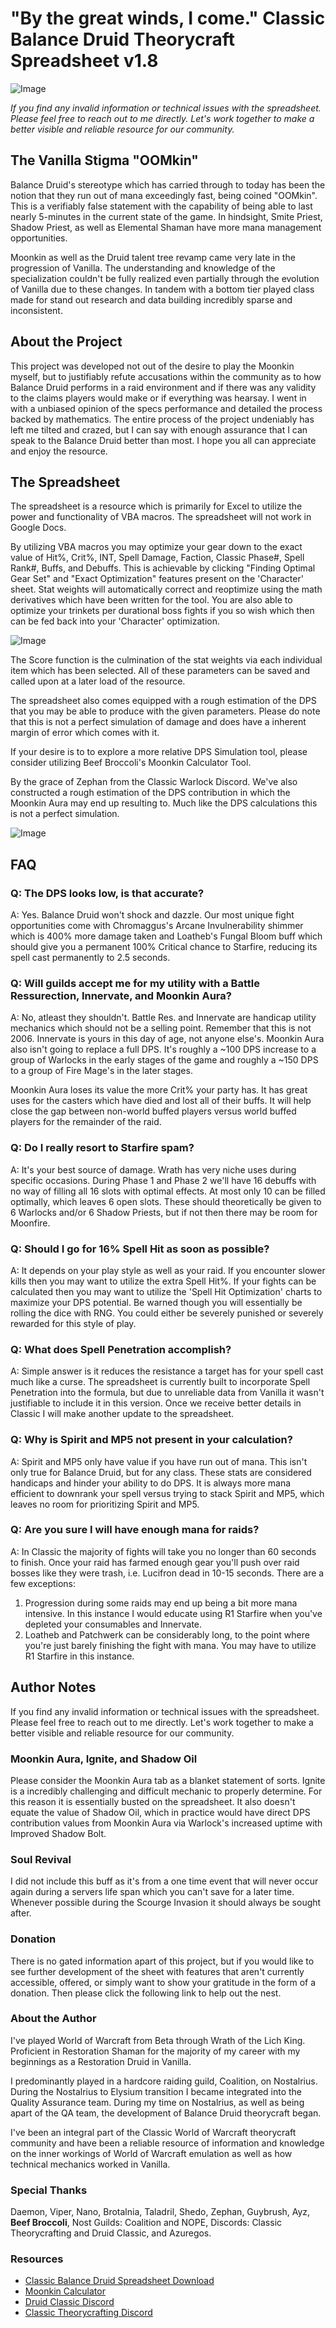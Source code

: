# "By the great winds, I come." Classic Balance Druid Theorycraft Spreadsheet v1.8

![Image](assets/maintitle.jpg)

_If you find any invalid information or technical issues with the spreadsheet. Please feel free to reach out to me directly. Let's work together to make a better visible and reliable resource for our community._

## The Vanilla Stigma "OOMkin"

Balance Druid's stereotype which has carried through to today has been the notion that they run out of mana exceedingly fast, being coined "OOMkin". This is a verifiably false statement with the capability of being able to last nearly 5-minutes in the current state of the game. In hindsight, Smite Priest, Shadow Priest, as well as Elemental Shaman have more mana management opportunities.

Moonkin as well as the Druid talent tree revamp came very late in the progression of Vanilla. The understanding and knowledge of the specialization couldn't be fully realized even partially through the evolution of Vanilla due to these changes. In tandem with a bottom tier played class made for stand out research and data building incredibly sparse and inconsistent.

## About the Project

This project was developed not out of the desire to play the Moonkin myself, but to justifiably refute accusations within the community as to how Balance Druid performs in a raid environment and if there was any validity to the claims players would make or if everything was hearsay. I went in with a unbiased opinion of the specs performance and detailed the process backed by mathematics. The entire process of the project undeniably has left me tilted and crazed, but I can say with enough assurance that I can speak to the Balance Druid better than most. I hope you all can appreciate and enjoy the resource.

## The Spreadsheet

The spreadsheet is a resource which is primarily for Excel to utilize the power and functionality of VBA macros. The spreadsheet will not work in Google Docs.

By utilizing VBA macros you may optimize your gear down to the exact value of Hit%, Crit%, INT, Spell Damage, Faction, Classic Phase#, Spell Rank#, Buffs, and Debuffs. This is achievable by clicking "Finding Optimal Gear Set" and "Exact Optimization" features present on the 'Character' sheet. Stat weights will automatically correct and reoptimize using the math derivatives which have been written for the tool. You are also able to optimize your trinkets per durational boss fights if you so wish which then can be fed back into your 'Character' optimization.

![Image](assets/spreadsheet.jpg)

The Score function is the culmination of the stat weights via each individual item which has been selected. All of these parameters can be saved and called upon at a later load of the resource.

The spreadsheet also comes equipped with a rough estimation of the DPS that you may be able to produce with the given parameters. Please do note that this is not a perfect simulation of damage and does have a inherent margin of error which comes with it.

If your desire is to to explore a more relative DPS Simulation tool, please consider utilizing Beef Broccoli's Moonkin Calculator Tool.

By the grace of Zephan from the Classic Warlock Discord. We've also constructed a rough estimation of the DPS contribution in which the Moonkin Aura may end up resulting to. Much like the DPS calculations this is not a perfect simulation.

![Image](assets/ma_calc.jpg)

## FAQ

### Q: The DPS looks low, is that accurate?

A: Yes. Balance Druid won't shock and dazzle. Our most unique fight opportunities come with Chromaggus's Arcane Invulnerability shimmer which is 400% more damage taken and Loatheb's Fungal Bloom buff which should give you a permanent 100% Critical chance to Starfire, reducing its spell cast permanently to 2.5 seconds.

### Q: Will guilds accept me for my utility with a Battle Ressurection, Innervate, and Moonkin Aura?

A: No, atleast they shouldn't. Battle Res. and Innervate are handicap utility mechanics which should not be a selling point. Remember that this is not 2006. Innervate is yours in this day of age, not anyone else's. Moonkin Aura also isn't going to replace a full DPS. It's roughly a ~100 DPS increase to a group of Warlocks in the early stages of the game and roughly a ~150 DPS to a group of Fire Mage's in the later stages.

Moonkin Aura loses its value the more Crit% your party has. It has great uses for the casters which have died and lost all of their buffs. It will help close the gap between non-world buffed players versus world buffed players for the remainder of the raid.

### Q: Do I really resort to Starfire spam?

A: It's your best source of damage. Wrath has very niche uses during specific occasions. During Phase 1 and Phase 2 we'll have 16 debuffs with no way of filling all 16 slots with optimal effects. At most only 10 can be filled optimally, which leaves 6 open slots. These should theoretically be given to 6 Warlocks and/or 6 Shadow Priests, but if not then there may be room for Moonfire.

### Q: Should I go for 16% Spell Hit as soon as possible?

A: It depends on your play style as well as your raid. If you encounter slower kills then you may want to utilize the extra Spell Hit%. If your fights can be calculated then you may want to utilize the 'Spell Hit Optimization' charts to maximize your DPS potential. Be warned though you will essentially be rolling the dice with RNG. You could either be severely punished or severely rewarded for this style of play.

### Q: What does Spell Penetration accomplish?

A: Simple answer is it reduces the resistance a target has for your spell cast much like a curse. The spreadsheet is currently built to incorporate Spell Penetration into the formula, but due to unreliable data from Vanilla it wasn't justifiable to include it in this version. Once we receive better details in Classic I will make another update to the spreadsheet.

### Q: Why is Spirit and MP5 not present in your calculation?

A: Spirit and MP5 only have value if you have run out of mana. This isn't only true for Balance Druid, but for any class. These stats are considered handicaps and hinder your ability to do DPS. It is always more mana efficient to downrank your spell versus trying to stack Spirit and MP5, which leaves no room for prioritizing Spirit and MP5.

### Q: Are you sure I will have enough mana for raids?

A: In Classic the majority of fights will take you no longer than 60 seconds to finish. Once your raid has farmed enough gear you'll push over raid bosses like they were trash, i.e. Lucifron dead in 10-15 seconds. There are a few exceptions:

1. Progression during some raids may end up being a bit more mana intensive. In this instance I would educate using R1 Starfire when you've depleted your consumables and Innervate.
2. Loatheb and Patchwerk can be considerably long, to the point where you're just barely finishing the fight with mana. You may have to utilize R1 Starfire in this instance.

## Author Notes

If you find any invalid information or technical issues with the spreadsheet. Please feel free to reach out to me directly. Let's work together to make a better visible and reliable resource for our community.

### Moonkin Aura, Ignite, and Shadow Oil

Please consider the Moonkin Aura tab as a blanket statement of sorts. Ignite is a incredibly challenging and difficult mechanic to properly determine. For this reason it is essentially busted on the spreadsheet. It also doesn't equate the value of Shadow Oil, which in practice would have direct DPS contribution values from Moonkin Aura via Warlock's increased uptime with Improved Shadow Bolt.

### Soul Revival

I did not include this buff as it's from a one time event that will never occur again during a servers life span which you can't save for a later time. Whenever possible during the Scourge Invasion it should always be sought after.

### Donation

There is no gated information apart of this project, but if you would like to see further development of the sheet with features that aren't currently accessible, offered, or simply want to show your gratitude in the form of a donation. Then please click the following link to help out the nest.

### About the Author

I've played World of Warcraft from Beta through Wrath of the Lich King. Proficient in Restoration Shaman for the majority of my career with my beginnings as a Restoration Druid in Vanilla.

I predominantly played in a hardcore raiding guild, Coalition, on Nostalrius. During the Nostalrius to Elysium transition I became integrated into the Quality Assurance team. During my time on Nostalrius, as well as being apart of the QA team, the development of Balance Druid theorycraft began.

I've been an integral part of the Classic World of Warcraft theorycraft community and have been a reliable resource of information and knowledge on the inner workings of World of Warcraft emulation as well as how technical mechanics worked in Vanilla.

### Special Thanks

Daemon, Viper, Nano, Brotalnia, Taladril, Shedo, Zephan, Guybrush, Ayz, **Beef Broccoli**, Nost Guilds: Coalition and NOPE, Discords: Classic Theorycrafting and Druid Classic, and Azuregos.

### Resources

* [Classic Balance Druid Spreadsheet Download](sheets/Classic_Balance_Druidv1.6.xlsm)
* [Moonkin Calculator](https://gitlab.com/kmmiles/moonkin-calc)
* [Druid Classic Discord](https://discord.gg/SMwmrBV)
* [Classic Theorycrafting Discord](https://discord.gg/DwbRKh)
